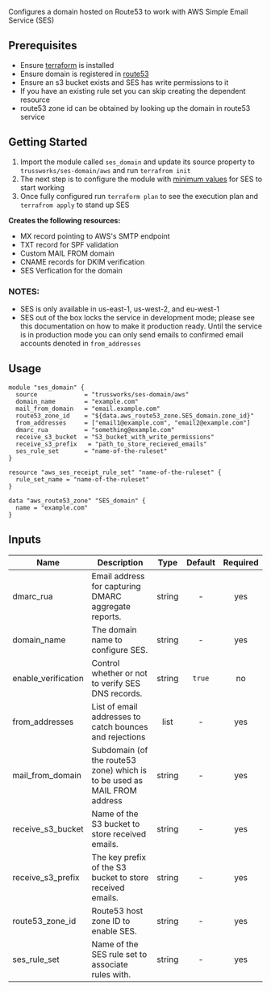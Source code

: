 <!-- BEGINNING OF PRE-COMMIT-TERRAFORM DOCS HOOK -->
Configures a domain hosted on Route53 to work with AWS Simple Email Service (SES)

## Prerequisites
* Ensure [terraform](https://www.terraform.io/intro/getting-started/install.html) is installed
* Ensure domain is registered in [route53](https://aws.amazon.com/route53/)
* Ensure an s3 bucket exists and SES has write permissions to it
* If you have an existing rule set you can skip creating the dependent resource
* route53 zone id can be obtained by looking up the domain in route53 service

## Getting Started
1. Import the module called `ses_domain` and update its source property to `trussworks/ses-domain/aws` and run `terrafrom init`
2. The next step is to configure the module with [minimum values](#usage) for SES to start working
3. Once fully configured run `terraform plan` to see the execution plan and `terrafrom apply` to stand up SES

**Creates the following resources:**

* MX record pointing to AWS's SMTP endpoint
* TXT record for SPF validation
* Custom MAIL FROM domain
* CNAME records for DKIM verification
* SES Verfication for the domain

### NOTES: 
* SES is only available in us-east-1, us-west-2, and eu-west-1
* SES out of the box locks the service in development mode; please see this documentation on how to make it production ready. Until the service is in production mode you can only send emails to confirmed email accounts denoted in `from_addresses`

## Usage

```hcl
module "ses_domain" {
  source             = "trussworks/ses-domain/aws"
  domain_name        = "example.com"
  mail_from_domain   = "email.example.com"
  route53_zone_id    = "${data.aws_route53_zone.SES_domain.zone_id}"
  from_addresses     = ["email1@example.com", "email2@example.com"]
  dmarc_rua          = "something@example.com"
  receive_s3_bucket  = "S3_bucket_with_write_permissions"
  receive_s3_prefix   = "path_to_store_recieved_emails"
  ses_rule_set       = "name-of-the-ruleset"
}

resource "aws_ses_receipt_rule_set" "name-of-the-ruleset" {
  rule_set_name = "name-of-the-ruleset"
}

data "aws_route53_zone" "SES_domain" {
  name = "example.com"
}
```


## Inputs

| Name | Description | Type | Default | Required |
|------|-------------|:----:|:-----:|:-----:|
| dmarc_rua | Email address for capturing DMARC aggregate reports. | string | - | yes |
| domain_name | The domain name to configure SES. | string | - | yes |
| enable_verification | Control whether or not to verify SES DNS records. | string | `true` | no |
| from_addresses | List of email addresses to catch bounces and rejections | list | - | yes |
| mail_from_domain | Subdomain (of the route53 zone) which is to be used as MAIL FROM address | string | - | yes |
| receive_s3_bucket | Name of the S3 bucket to store received emails. | string | - | yes |
| receive_s3_prefix | The key prefix of the S3 bucket to store received emails. | string | - | yes |
| route53_zone_id | Route53 host zone ID to enable SES. | string | - | yes |
| ses_rule_set | Name of the SES rule set to associate rules with. | string | - | yes |

<!-- END OF PRE-COMMIT-TERRAFORM DOCS HOOK -->
